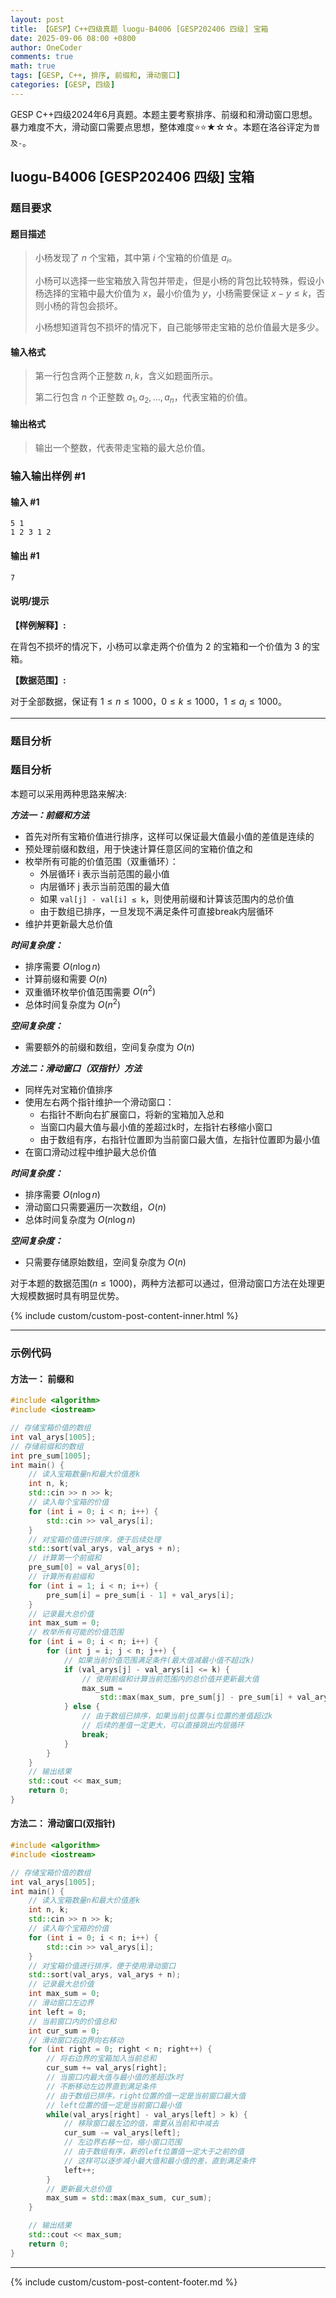 ```yaml
---
layout: post
title: 【GESP】C++四级真题 luogu-B4006 [GESP202406 四级] 宝箱
date: 2025-09-06 08:00 +0800
author: OneCoder
comments: true
math: true
tags: [GESP, C++, 排序, 前缀和, 滑动窗口]
categories: [GESP, 四级]
---
```

GESP C++四级2024年6月真题。本题主要考察排序、前缀和和滑动窗口思想。暴力难度不大，滑动窗口需要点思想，整体难度⭐⭐★☆☆。本题在洛谷评定为`普及-`。

<!--more-->

## luogu-B4006 [GESP202406 四级] 宝箱

### 题目要求

#### 题目描述

>小杨发现了 $n$ 个宝箱，其中第 $i$ 个宝箱的价值是 $a_i$。
>
>小杨可以选择一些宝箱放入背包并带走，但是小杨的背包比较特殊，假设小杨选择的宝箱中最大价值为 $x$，最小价值为 $y$，小杨需要保证 $x-y\leq k$，否则小杨的背包会损坏。
>
>小杨想知道背包不损坏的情况下，自己能够带走宝箱的总价值最大是多少。

#### 输入格式

>第一行包含两个正整数 $n,k$，含义如题面所示。
>
>第二行包含 $n$ 个正整数 $a_1,a_2,\dots,a_n$，代表宝箱的价值。

#### 输出格式

>输出一个整数，代表带走宝箱的最大总价值。

### 输入输出样例 #1

#### 输入 #1

```plaintext
5 1
1 2 3 1 2
```

#### 输出 #1

```plaintext
7
```

#### 说明/提示

**【样例解释】:**

在背包不损坏的情况下，小杨可以拿走两个价值为 $2$ 的宝箱和一个价值为 $3$ 的宝箱。

**【数据范围】:**

对于全部数据，保证有 $1\leq n\leq 1000$，$0\leq k\leq 1000$，$1\leq a_i\leq 1000$。

---

### 题目分析

### 题目分析

本题可以采用两种思路来解决:

***方法一：前缀和方法***

- 首先对所有宝箱价值进行排序，这样可以保证最大值最小值的差值是连续的
- 预处理前缀和数组，用于快速计算任意区间的宝箱价值之和
- 枚举所有可能的价值范围（双重循环）：
  - 外层循环 i 表示当前范围的最小值
  - 内层循环 j 表示当前范围的最大值
  - 如果 `val[j] - val[i] ≤ k`，则使用前缀和计算该范围内的总价值
  - 由于数组已排序，一旦发现不满足条件可直接break内层循环
- 维护并更新最大总价值

***时间复杂度：***

- 排序需要 $O(n\log n)$
- 计算前缀和需要 $O(n)$
- 双重循环枚举价值范围需要 $O(n^2)$
- 总体时间复杂度为 $O(n^2)$

***空间复杂度：***

- 需要额外的前缀和数组，空间复杂度为 $O(n)$

***方法二：滑动窗口（双指针）方法***

- 同样先对宝箱价值排序
- 使用左右两个指针维护一个滑动窗口：
  - 右指针不断向右扩展窗口，将新的宝箱加入总和
  - 当窗口内最大值与最小值的差超过k时，左指针右移缩小窗口
  - 由于数组有序，右指针位置即为当前窗口最大值，左指针位置即为最小值
- 在窗口滑动过程中维护最大总价值

***时间复杂度：***

- 排序需要 $O(n\log n)$
- 滑动窗口只需要遍历一次数组，$O(n)$
- 总体时间复杂度为 $O(n\log n)$

***空间复杂度：***

- 只需要存储原始数组，空间复杂度为 $O(n)$

对于本题的数据范围($n\leq1000$)，两种方法都可以通过，但滑动窗口方法在处理更大规模数据时具有明显优势。

{% include custom/custom-post-content-inner.html %}

---

### 示例代码

#### 方法一： 前缀和

```cpp
#include <algorithm>
#include <iostream>

// 存储宝箱价值的数组
int val_arys[1005];
// 存储前缀和的数组
int pre_sum[1005];
int main() {
    // 读入宝箱数量n和最大价值差k
    int n, k;
    std::cin >> n >> k;
    // 读入每个宝箱的价值
    for (int i = 0; i < n; i++) {
        std::cin >> val_arys[i];
    }
    // 对宝箱价值进行排序，便于后续处理
    std::sort(val_arys, val_arys + n);
    // 计算第一个前缀和
    pre_sum[0] = val_arys[0];
    // 计算所有前缀和
    for (int i = 1; i < n; i++) {
        pre_sum[i] = pre_sum[i - 1] + val_arys[i];
    }
    // 记录最大总价值
    int max_sum = 0;
    // 枚举所有可能的价值范围
    for (int i = 0; i < n; i++) {
        for (int j = i; j < n; j++) {
            // 如果当前价值范围满足条件(最大值减最小值不超过k)
            if (val_arys[j] - val_arys[i] <= k) {
                // 使用前缀和计算当前范围内的总价值并更新最大值
                max_sum =
                    std::max(max_sum, pre_sum[j] - pre_sum[i] + val_arys[i]);
            } else {
                // 由于数组已排序，如果当前j位置与i位置的差值超过k
                // 后续的差值一定更大，可以直接跳出内层循环
                break;
            }
        }
    }
    // 输出结果
    std::cout << max_sum;
    return 0;
}
```

#### 方法二： 滑动窗口(双指针)

```cpp
#include <algorithm>
#include <iostream>

// 存储宝箱价值的数组
int val_arys[1005];
int main() {
    // 读入宝箱数量n和最大价值差k
    int n, k;
    std::cin >> n >> k;
    // 读入每个宝箱的价值
    for (int i = 0; i < n; i++) {
        std::cin >> val_arys[i];
    }
    // 对宝箱价值进行排序，便于使用滑动窗口
    std::sort(val_arys, val_arys + n);
    // 记录最大总价值
    int max_sum = 0;
    // 滑动窗口左边界
    int left = 0;
    // 当前窗口内的价值总和
    int cur_sum = 0;
    // 滑动窗口右边界向右移动
    for (int right = 0; right < n; right++) {
        // 将右边界的宝箱加入当前总和
        cur_sum += val_arys[right]; 
        // 当窗口内最大值与最小值的差超过k时
        // 不断移动左边界直到满足条件
        // 由于数组已排序，right位置的值一定是当前窗口最大值
        // left位置的值一定是当前窗口最小值
        while(val_arys[right] - val_arys[left] > k) {
            // 移除窗口最左边的值，需要从当前和中减去
            cur_sum -= val_arys[left];
            // 左边界右移一位，缩小窗口范围
            // 由于数组有序，新的left位置值一定大于之前的值
            // 这样可以逐步减小最大值和最小值的差，直到满足条件
            left++;
        }
        // 更新最大总价值
        max_sum = std::max(max_sum, cur_sum);
    }

    // 输出结果
    std::cout << max_sum;
    return 0;
}
```

---

{% include custom/custom-post-content-footer.md %}
